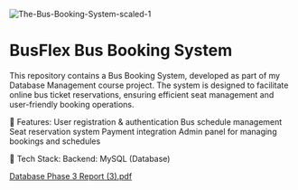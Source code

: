 ![The-Bus-Booking-System-scaled-1](https://github.com/user-attachments/assets/49650756-e15b-4f9d-a4db-7feb35876ebf)

# BusFlex Bus Booking System

This repository contains a Bus Booking System, developed as part of my Database Management course project. The system is designed to facilitate online bus ticket reservations, ensuring efficient seat management and user-friendly booking operations.

🔹 Features:
User registration & authentication
Bus schedule management
Seat reservation system
Payment integration
Admin panel for managing bookings and schedules


🔹 Tech Stack:
Backend: MySQL (Database)


[Database Phase 3 Report (3).pdf](https://github.com/user-attachments/files/18879721/Database.Phase.3.Report.3.pdf)

